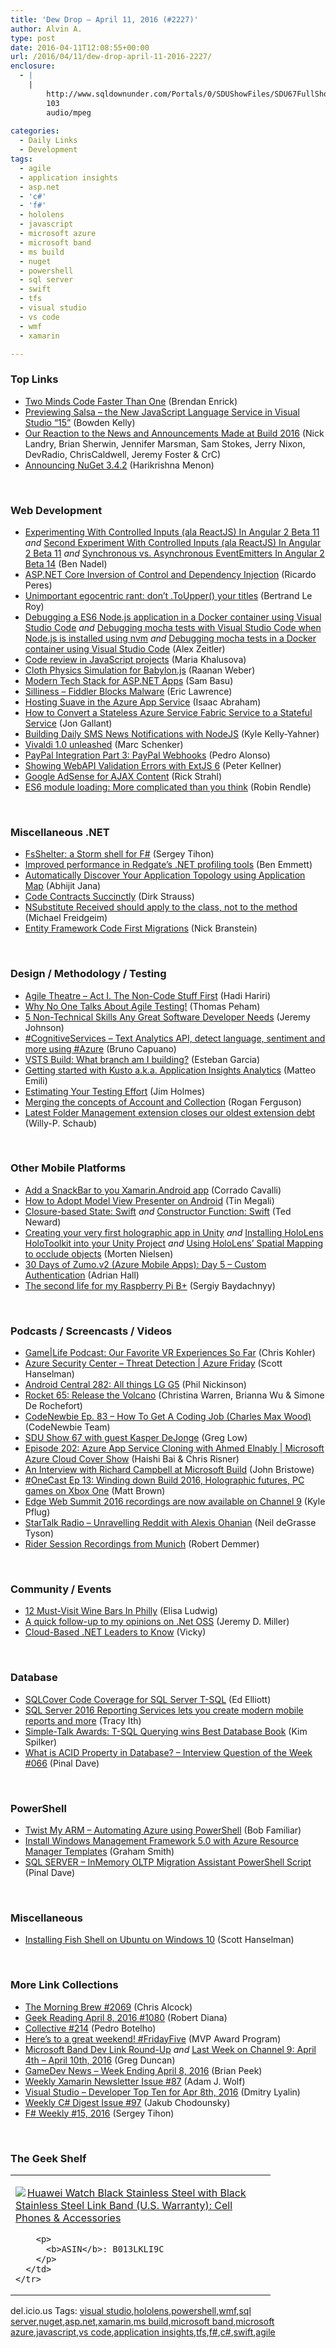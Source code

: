 ```yaml
---
title: 'Dew Drop – April 11, 2016 (#2227)'
author: Alvin A.
type: post
date: 2016-04-11T12:08:55+00:00
url: /2016/04/11/dew-drop-april-11-2016-2227/
enclosure:
  - |
    |
        http://www.sqldownunder.com/Portals/0/SDUShowFiles/SDU67FullShow.mp3
        103
        audio/mpeg
        
categories:
  - Daily Links
  - Development
tags:
  - agile
  - application insights
  - asp.net
  - 'c#'
  - 'f#'
  - hololens
  - javascript
  - microsoft azure
  - microsoft band
  - ms build
  - nuget
  - powershell
  - sql server
  - swift
  - tfs
  - visual studio
  - vs code
  - wmf
  - xamarin

---
```

### <a name="top"></a>Top Links

  * <a href="http://brendan.enrick.com/post/Two-Minds-Code-Faster-Than-One" target="_blank">Two Minds Code Faster Than One</a> (Brendan Enrick)
  * <a href="https://blogs.msdn.microsoft.com/visualstudio/2016/04/08/previewing-salsa-javascript-language-service-visual-studio-15/" target="_blank">Previewing Salsa – the New JavaScript Language Service in Visual Studio &#8220;15&#8221;</a> (Bowden Kelly)
  * <a href="https://channel9.msdn.com/Blogs/DevRadio/DR1647?WT.mc_id=DX_MVP4025064" target="_blank">Our Reaction to the News and Announcements Made at Build 2016</a> (Nick Landry, Brian Sherwin, Jennifer Marsman, Sam Stokes, Jerry Nixon, DevRadio, ChrisCaldwell, Jeremy Foster & CrC)
  * <a href="http://blog.nuget.org/20160409/Anouncing-NuGet-3.4.2.html" target="_blank">Announcing NuGet 3.4.2</a> (Harikrishna Menon)

&nbsp;

### <a name="web"></a>Web Development

  * <a href="http://www.bennadel.com/blog/3069-experimenting-with-controlled-inputs-ala-reactjs-in-angular-2-beta-11.htm" target="_blank">Experimenting With Controlled Inputs (ala ReactJS) In Angular 2 Beta 11</a> _and_ <a href="http://www.bennadel.com/blog/3070-second-experiment-with-controlled-inputs-ala-reactjs-in-angular-2-beta-11.htm" target="_blank">Second Experiment With Controlled Inputs (ala ReactJS) In Angular 2 Beta 11</a> _and_ <a href="http://www.bennadel.com/blog/3071-synchronous-vs-asynchronous-eventemitters-in-angular-2-beta-14.htm" target="_blank">Synchronous vs. Asynchronous EventEmitters In Angular 2 Beta 14</a> (Ben Nadel)
  * <a href="http://weblogs.asp.net:80/ricardoperes/asp-net-core-inversion-of-control-and-dependency-injection?WT.mc_id=DX_MVP4025064" target="_blank">ASP.NET Core Inversion of Control and Dependency Injection</a> (Ricardo Peres)
  * <a href="http://weblogs.asp.net:80/bleroy/unimportant-egocentric-rant-don-t-toupper-your-titles?WT.mc_id=DX_MVP4025064" target="_blank">Unimportant egocentric rant: don’t .ToUpper() your titles</a> (Bertrand Le Roy)
  * <a href="https://alexanderzeitler.com/articles/debugging-a-nodejs-es6-application-in-a-docker-container-using-visual-studio-code/" target="_blank">Debugging a ES6 Node.js application in a Docker container using Visual Studio Code</a> _and_ <a href="https://alexanderzeitler.com/articles/debugging-mocha-tests-using-visual-studio-code-and-nvm/" target="_blank">Debugging mocha tests with Visual Studio Code when Node.js is installed using nvm</a> _and_ <a href="https://alexanderzeitler.com/articles/debugging-mocha-tests-in-a-docker-container-using-visual-studio-code/" target="_blank">Debugging mocha tests in a Docker container using Visual Studio Code</a> (Alex Zeitler)
  * <a href="http://blog.jetbrains.com/webstorm/2016/04/code-review-in-javascript-projects/" target="_blank">Code review in JavaScript projects</a> (Maria Khalusova)
  * <a href="https://dzone.com/articles/cloth-physics-simulation-for-babylonjs?utm_medium=feed&utm_source=feedpress.me&utm_campaign=Feed%3A+dzone%2Fwebdev" target="_blank">Cloth Physics Simulation for Babylon.js</a> (Raanan Weber)
  * <a href="http://www.telerik.com/blogs/modern-tech-stack-for-asp-dotnet-apps" target="_blank">Modern Tech Stack for ASP.NET Apps</a> (Sam Basu)
  * <a href="https://textslashplain.com/2016/04/09/silliness-fiddler-blocks-malware/" target="_blank">Silliness – Fiddler Blocks Malware</a> (Eric Lawrence)
  * <a href="https://cockneycoder.wordpress.com/2016/04/08/hosting-suave-in-the-azure-app-service/" target="_blank">Hosting Suave in the Azure App Service</a> (Isaac Abraham)
  * <a href="http://feedproxy.google.com/~r/jongallant/~3/-_as9hskRjM/stateless-azure-service-fabric-stateful.html" target="_blank">How to Convert a Stateless Azure Service Fabric Service to a Stateful Service</a> (Jon Gallant)
  * <a href="http://twilioinc.wpengine.com/2016/04/building-daily-sms-news-notifications-in-node.html" target="_blank">Building Daily SMS News Notifications with NodeJS</a> (Kyle Kelly-Yahner)
  * <a href="http://www.webdesignerdepot.com/2016/04/vivaldi-1-0-unleashed/" target="_blank">Vivaldi 1.0 unleashed</a> (Marc Schenker)
  * <a href="http://code.tutsplus.com/articles/paypal-integration-part-3-paypal-webhooks--cms-22919" target="_blank">PayPal Integration Part 3: PayPal Webhooks</a> (Pedro Alonso)
  * <a href="http://peterkellner.net/2016/04/09/showing-webapi-validation-errors-extjs-6/" target="_blank">Showing WebAPI Validation Errors with ExtJS 6</a> (Peter Kellner)
  * <a href="http://feedproxy.google.com/~r/RickStrahl/~3/yaISK8Vsns0/Google-AdSense-for-AJAX-Content" target="_blank">Google AdSense for AJAX Content</a> (Rick Strahl)
  * <a href="https://www.nczonline.net/blog/2016/04/es6-module-loading-more-complicated-than-you-think/" target="_blank">ES6 module loading: More complicated than you think</a> (Robin Rendle)

&nbsp;

### <a name="dotnet"></a>Miscellaneous .NET

  * <a href="https://sergeytihon.wordpress.com/2016/04/10/fsshelter-a-storm-shell-for-f/" target="_blank">FsShelter: a Storm shell for F#</a> (Sergey Tihon)
  * <a href="http://www.red-gate.com/blog/building/new-net-profiling-tools-released?utm_source=simpletalk&utm_medium=pubemail&utm_campaign=dotnetnewsletter&utm_content=performanceimprovements&utm_term=dotnetnewsletter20160404" target="_blank">Improved performance in Redgate’s .NET profiling tools</a> (Ben Emmett)
  * <a href="http://dailydotnettips.com/2016/04/09/automatically-discover-your-application-topology-using-application-map/" target="_blank">Automatically Discover Your Application Topology using Application Map</a> (Abhijit Jana)
  * <a href="http://www.dirkstrauss.com/c-code-contracts-succinctly/" target="_blank">Code Contracts Succinctly</a> (Dirk Strauss)
  * <a href="https://mfreidge.wordpress.com/2016/04/10/nsubstitute-received-should-apply-to-the-class-not-to-the-method/" target="_blank">NSubstitute Received should apply to the class, not to the method</a> (Michael Freidgeim)
  * <a href="http://developer.telerik.com/featured/entity-framework-code-first-migrations/" target="_blank">Entity Framework Code First Migrations</a> (Nick Branstein)

&nbsp;

### <a name="design"></a>Design / Methodology / Testing

  * <a href="http://hadihariri.com/2016/04/10/agile-theatre-act-1/" target="_blank">Agile Theatre &#8211; Act I. The Non-Code Stuff First</a> (Hadi Hariri)
  * <a href="https://dzone.com/articles/why-no-one-talks-about-agile-testing-1?utm_medium=feed&utm_source=feedpress.me&utm_campaign=Feed%3A+dzone%2Fagile" target="_blank">Why No One Talks About Agile Testing!</a> (Thomas Peham)
  * <a href="https://andela.com/blog/5-non-technical-skills-any-great-software-developer-needs/" target="_blank">5 Non-Technical Skills Any Great Software Developer Needs</a> (Jeremy Johnson)
  * <a href="http://feedproxy.google.com/~r/elbruno/~3/NsffWZhOZ2I/" target="_blank">#CognitiveServices – Text Analytics API, detect language, sentiment and more using #Azure</a> (Bruno Capuano)
  * <a href="http://www.almguide.com/2016/04/vsts-build-what-branch-am-i-building/" target="_blank">VSTS Build: What branch am I building?</a> (Esteban Garcia)
  * <a href="http://feedproxy.google.com/~r/MattsAlmSpace/~3/zTomu5VMuto/getting-started-with-kusto-aka.html" target="_blank">Getting started with Kusto a.k.a. Application Insights Analytics</a> (Matteo Emili)
  * <a href="http://feedproxy.google.com/~r/Frazzleddad/~3/mZ5WrGgARVQ/estimating-your-testing-effort.html" target="_blank">Estimating Your Testing Effort</a> (Jim Holmes)
  * <a href="https://blogs.msdn.microsoft.com/visualstudioalm/2016/04/09/merging-the-concepts-of-account-and-collection/" target="_blank">Merging the concepts of Account and Collection</a> (Rogan Ferguson)
  * <a href="https://blogs.msdn.microsoft.com/visualstudioalmrangers/2016/04/09/latest-folder-management-extension-closes-our-oldest-extension-debt/" target="_blank">Latest Folder Management extension closes our oldest extension debt</a> (Willy-P. Schaub)

&nbsp;

### <a name="mobile"></a>Other Mobile Platforms

  * <a href="http://codeworks.it/blog/?p=426" target="_blank">Add a SnackBar to you Xamarin.Android app</a> (Corrado Cavalli)
  * <a href="http://code.tutsplus.com/tutorials/how-to-adopt-model-view-presenter-on-android--cms-26206" target="_blank">How to Adopt Model View Presenter on Android</a> (Tin Megali)
  * <a href="http://blogs.tedneward.com/patterns/ClosureBasedState-Swift/" target="_blank">Closure-based State: Swift</a> _and_ <a href="http://blogs.tedneward.com/patterns/ConstructorFunction-Swift/" target="_blank">Constructor Function: Swift</a> (Ted Neward)
  * <a href="http://www.sharpgis.net/post/2016/04/10/Creating-your-very-first-holographic-app-in-Unity" target="_blank">Creating your very first holographic app in Unity</a> _and_ <a href="http://www.sharpgis.net/post/2016/04/10/Installing-HoloLens-HoloToolkit-into-your-Unity-Project" target="_blank">Installing HoloLens HoloToolkit into your Unity Project</a> _and_ <a href="http://www.sharpgis.net/post/2016/04/10/Using-HoloLens-Spatial-Mapping-to-occlude-objects" target="_blank">Using HoloLens’ Spatial Mapping to occlude objects</a> (Morten Nielsen)
  * <a href="https://shellmonger.com/2016/04/08/30-days-of-zumo-v2-azure-mobile-apps-day-5-custom-authentication/" target="_blank">30 Days of Zumo.v2 (Azure Mobile Apps): Day 5 – Custom Authentication</a> (Adrian Hall)
  * <a href="http://feedproxy.google.com/~r/CanDevs/~3/uuMovcEmFzM/" target="_blank">The second life for my Raspberry Pi B+</a> (Sergiy Baydachnyy)

&nbsp;

### <a name="podcasts"></a>Podcasts / Screencasts / Videos

  * <a href="http://www.wired.com/2016/04/gamelife-podcast-virtual-reality/" target="_blank">Game|Life Podcast: Our Favorite VR Experiences So Far</a> (Chris Kohler)
  * <a href="https://channel9.msdn.com/Shows/Azure-Friday/Azure-Security-Center-Threat-Detection?WT.mc_id=DX_MVP4025064" target="_blank">Azure Security Center &#8211; Threat Detection | Azure Friday</a> (Scott Hanselman)
  * <a href="http://feedproxy.google.com/~r/androidcentral/~3/vyzRxTy4cV0/story01.htm" target="_blank">Android Central 282: All things LG G5</a> (Phil Nickinson)
  * <a href="http://relay.fm/rocket/65" target="_blank">Rocket 65: Release the Volcano</a> (Christina Warren, Brianna Wu & Simone De Rochefort)
  * <a href="http://bloggytoons.com/codenewbies-podtrac/2016/4/11/ep-83-how-to-get-a-coding-job-charles-max-wood" target="_blank">CodeNewbie Ep. 83 &#8211; How To Get A Coding Job (Charles Max Wood)</a> (CodeNewbie Team)
  * <a href="http://www.sqldownunder.com/Portals/0/SDUShowFiles/SDU67FullShow.mp3" target="_blank">SDU Show 67 with guest Kasper DeJonge</a> (Greg Low)
  * <a href="https://channel9.msdn.com/Shows/Cloud+Cover/Episode-202-Azure-App-Service-Cloning-with-Ahmed-Elnably?WT.mc_id=DX_MVP4025064" target="_blank">Episode 202: Azure App Service Cloning with Ahmed Elnably | Microsoft Azure Cloud Cover Show</a> (Haishi Bai & Chris Risner)
  * <a href="http://developer.telerik.com/content-types/podcast/interview-richard-campbell-microsoft-build/" target="_blank">An Interview with Richard Campbell at Microsoft Build</a> (John Bristowe)
  * <a href="http://feedproxy.google.com/~r/wmexperts/~3/JpEsDKHxkyg/story01.htm" target="_blank">#OneCast Ep 13: Winding down Build 2016, Holographic futures, PC games on Xbox One</a> (Matt Brown)
  * <a href="http://blogs.windows.com/msedgedev/2016/04/08/edge-summit-2016-on-channel-9/?WT.mc_id=DX_MVP4025064" target="_blank">Edge Web Summit 2016 recordings are now available on Channel 9</a> (Kyle Pflug)
  * <a href="https://soundcloud.com/startalk/unravelling-reddit-with-alexis-ohanian" target="_blank">StarTalk Radio &#8211; Unravelling Reddit with Alexis Ohanian</a> (Neil deGrasse Tyson)
  * <a href="http://blog.jetbrains.com/dotnet/2016/04/08/rider-session-recordings-from-munich/" target="_blank">Rider Session Recordings from Munich</a> (Robert Demmer)

&nbsp;

### <a name="events"></a>Community / Events

  * <a href="http://www.uwishunu.com/2016/04/12-must-visit-wine-bars-philly/" target="_blank">12 Must-Visit Wine Bars In Philly</a> (Elisa Ludwig)
  * <a href="https://jeremydmiller.com/2016/04/11/a-quick-followup-to-my-opinions-on-net-oss/" target="_blank">A quick follow-up to my opinions on .Net OSS</a> (Jeremy D. Miller)
  * <a href="http://blog.ncover.com/cloud-based-net-leaders-to-know/" target="_blank">Cloud-Based .NET Leaders to Know</a> (Vicky)

&nbsp;

### <a name="sql"></a>Database

  * <a href="http://www.sqlservercentral.com/blogs/ed-elliotts-sql-developer-blog/2016/04/08/sqlcover-code-coverage-for-sql-server-t-sql/" target="_blank">SQLCover Code Coverage for SQL Server T-SQL</a> (Ed Elliott)
  * <a href="http://blogs.microsoft.com/firehose/2016/04/08/sql-server-2016-reporting-services-lets-you-create-modern-mobile-reports-and-more/" target="_blank">SQL Server 2016 Reporting Services lets you create modern mobile reports and more</a> (Tracy Ith)
  * <a href="https://blogs.msdn.microsoft.com/microsoft_press/2016/04/08/simple-talk-awards-tsql-best-database-book/" target="_blank">Simple-Talk Awards: T-SQL Querying wins Best Database Book</a> (Kim Spilker)
  * <a href="http://blog.sqlauthority.com/2016/04/10/acid-properties-database-interview-question-week-066/" target="_blank">What is ACID Property in Database? – Interview Question of the Week #066</a> (Pinal Dave)

&nbsp;

### <a name="ps"></a>PowerShell

  * <a href="http://theundocumentedapi.com/2016/04/09/twist-my-arm-automating-azure-using-powershell/" target="_blank">Twist My ARM – Automating Azure using PowerShell</a> (Bob Familiar)
  * <a href="http://pleasereleaseme.net/install-windows-management-framework-5-0-azure-resource-manager-templates/" target="_blank">Install Windows Management Framework 5.0 with Azure Resource Manager Templates</a> (Graham Smith)
  * <a href="http://blog.sqlauthority.com/2016/04/09/sql-server-inmemory-oltp-migration-assistant-powershell-script/" target="_blank">SQL SERVER – InMemory OLTP Migration Assistant PowerShell Script</a> (Pinal Dave)

&nbsp;

### <a name="misc"></a>Miscellaneous

  * <a href="http://feeds.hanselman.com/~/148435654/0/scotthanselman~Installing-Fish-Shell-on-Ubuntu-on-Windows.aspx" target="_blank">Installing Fish Shell on Ubuntu on Windows 10</a> (Scott Hanselman)

&nbsp;

### <a name="links"></a>More Link Collections

  * <a href="http://feedproxy.google.com/~r/ReflectivePerspective/~3/QoAHZD0ISVY/" target="_blank">The Morning Brew #2069</a> (Chris Alcock)
  * <a href="http://feeds.regulargeek.com/~r/RegularGeek/~3/22_uA_qu0Qc/" target="_blank">Geek Reading April 8, 2016 #1080</a> (Robert Diana)
  * <a href="http://feedproxy.google.com/~r/tympanus/~3/irnL3eLE3iI/" target="_blank">Collective #214</a> (Pedro Botelho)
  * <a href="https://blogs.msdn.microsoft.com/mvpawardprogram/2016/04/08/heres-to-a-great-weekend-fridayfive/" target="_blank">Here’s to a great weekend! #FridayFive</a> (MVP Award Program)
  * <a href="https://channel9.msdn.com/coding4fun/blog/Microsoft-Band-Dev-Link-Round-Up?WT.mc_id=DX_MVP4025064" target="_blank">Microsoft Band Dev Link Round-Up</a> _and_ <a href="https://channel9.msdn.com/Blogs/C9Team/Last-Week-on-Channel-9-April-4th-April-10th-2016?WT.mc_id=DX_MVP4025064" target="_blank">Last Week on Channel 9: April 4th &#8211; April 10th, 2016</a> (Greg Duncan)
  * <a href="http://feedproxy.google.com/~r/BrianPeek/~3/4-HNDLJnxFc/post.aspx" target="_blank">GameDev News &#8211; Week Ending April 8, 2016</a> (Brian Peek)
  * <a href="https://www.SyntaxIsMyUI.com/weekly-xamarin-newsletter-issue-87/" target="_blank">Weekly Xamarin Newsletter Issue #87</a> (Adam J. Wolf)
  * <a href="http://www.lyalin.com/2016/04/08/visual-studio-developer-top-ten-for-apr-8th-2016/" target="_blank">Visual Studio – Developer Top Ten for Apr 8th, 2016</a> (Dmitry Lyalin)
  * <a href="http://feedproxy.google.com/~r/digest-csharp/~3/Qs8Ihj9cEhg/97" target="_blank">Weekly C# Digest Issue #97</a> (Jakub Chodounsky)
  * <a href="https://sergeytihon.wordpress.com/2016/04/10/f-weekly-15-2016/" target="_blank">F# Weekly #15, 2016</a> (Sergey Tihon)

&nbsp;

### <a name="shelf"></a>The Geek Shelf

<div id="scid:7dc1bd33-94bd-46fd-a20b-0131235bcd47:983d28eb-5976-47c9-9064-cac25108f9aa" class="wlWriterEditableSmartContent" style="float: none; padding-bottom: 0px; padding-top: 0px; padding-left: 0px; margin: 0px; display: inline; padding-right: 0px">
  <table cellspacing="0" cellpadding="2" width="400" border="0" unselectable="on">
    <tr>
      <td valign="top" width="400">
        <p>
          <a title="Huawei Watch Black Stainless Steel with Black Stainless Steel Link Band (U.S. Warranty): Cell Phones & Accessories" href="http://www.amazon.com/exec/obidos/ASIN/B013LKLI9C/amavin-20"><img data-recalc-dims="1" decoding="async" src="https://i0.wp.com/images.amazon.com/images/P/B013LKLI9C.01.MZZZZZZZ.jpg?w=660" border="0" align="left" style="float:left" />Huawei Watch Black Stainless Steel with Black Stainless Steel Link Band (U.S. Warranty): Cell Phones & Accessories</a>
        </p>
        
        <p>
          <b>ASIN</b>: B013LKLI9C
        </p>
      </td>
    </tr>
  </table>
</div>

<div id="scid:0767317B-992E-4b12-91E0-4F059A8CECA8:b6787d7c-1540-4ac0-a96b-ef3f03f2535b" class="wlWriterEditableSmartContent" style="float: none; padding-bottom: 0px; padding-top: 0px; padding-left: 0px; margin: 0px; display: inline; padding-right: 0px">
  del.icio.us Tags: <a href="http://del.icio.us/popular/visual+studio" rel="tag">visual studio</a>,<a href="http://del.icio.us/popular/hololens" rel="tag">hololens</a>,<a href="http://del.icio.us/popular/powershell" rel="tag">powershell</a>,<a href="http://del.icio.us/popular/wmf" rel="tag">wmf</a>,<a href="http://del.icio.us/popular/sql+server" rel="tag">sql server</a>,<a href="http://del.icio.us/popular/nuget" rel="tag">nuget</a>,<a href="http://del.icio.us/popular/asp.net" rel="tag">asp.net</a>,<a href="http://del.icio.us/popular/xamarin" rel="tag">xamarin</a>,<a href="http://del.icio.us/popular/ms+build" rel="tag">ms build</a>,<a href="http://del.icio.us/popular/microsoft+band" rel="tag">microsoft band</a>,<a href="http://del.icio.us/popular/microsoft+azure" rel="tag">microsoft azure</a>,<a href="http://del.icio.us/popular/javascript" rel="tag">javascript</a>,<a href="http://del.icio.us/popular/vs+code" rel="tag">vs code</a>,<a href="http://del.icio.us/popular/application+insights" rel="tag">application insights</a>,<a href="http://del.icio.us/popular/tfs" rel="tag">tfs</a>,<a href="http://del.icio.us/popular/f%23" rel="tag">f#</a>,<a href="http://del.icio.us/popular/c%23" rel="tag">c#</a>,<a href="http://del.icio.us/popular/swift" rel="tag">swift</a>,<a href="http://del.icio.us/popular/agile" rel="tag">agile</a>
</div>